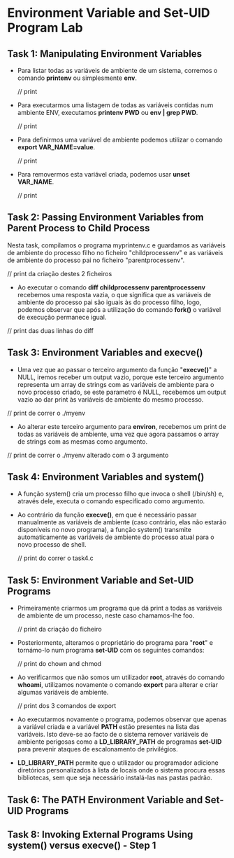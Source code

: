 # Environment Variable and Set-UID Program Lab

## Task 1: Manipulating Environment Variables

* Para listar todas as variáveis de ambiente de um sistema, corremos o comando **printenv** ou simplesmente **env**.

  // print
  
* Para executarmos uma listagem de todas as variáveis contidas num ambiente ENV, executamos **printenv PWD** ou **env | grep PWD**.

  // print

* Para definirmos uma variável de ambiente podemos utilizar o comando **export VAR_NAME=value**.

  // print

* Para removermos esta variável criada, podemos usar **unset VAR_NAME**.

  // print

## Task 2: Passing Environment Variables from Parent Process to Child Process

Nesta task, compilamos o programa myprintenv.c e guardamos as variáveis de ambiente do processo filho no ficheiro "childprocessenv" e as variáveis de ambiente do processo pai no ficheiro "parentprocessenv".

// print da criação destes 2 ficheiros

* Ao executar o comando **diff childprocessenv parentprocessenv** recebemos uma resposta vazia, o que significa que as variáveis de ambiente do processo pai são iguais às do processo filho, logo, podemos observar que após a utilização do comando **fork()** o variável de execução permanece igual.

// print das duas linhas do diff

## Task 3: Environment Variables and execve()

* Uma vez que ao passar o terceiro argumento da função "**execve()**" a NULL, iremos receber um output vazio, porque este terceiro argumento representa um array de strings com as variáveis de ambiente para o novo processo criado, se este parametro é NULL, recebemos um output vazio ao dar print às variáveis de ambiente do mesmo processo.

// print de correr o ./myenv

* Ao alterar este terceiro argumento para **environ**, recebemos um print de todas as variáveis de ambiente, uma vez que agora passamos o array de strings com as mesmas como argumento.

// print de correr o ./myenv alterado com o 3 argumento

## Task 4: Environment Variables and system()

* A função system() cria um processo filho que invoca o shell (/bin/sh) e, através dele, executa o comando especificado como argumento.

* Ao contrário da função **execve()**, em que é necessário passar manualmente as variáveis de ambiente (caso contrário, elas não estarão disponíveis no novo programa), a função system() transmite automaticamente as variáveis de ambiente do processo atual para o novo processo de shell.

  // print do correr o task4.c

## Task 5: Environment Variable and Set-UID Programs

* Primeiramente criarmos um programa que dá print a todas as variáveis de ambiente de um processo, neste caso chamamos-lhe foo.

  // print da criação do ficheiro
  
* Posteriormente, alteramos o proprietário do programa para "**root**" e tornámo-lo num programa **set-UID** com os seguintes comandos:

  // print do chown and chmod

* Ao verificarmos que não somos um utilizador **root**, através do comando **whoami**, utilizamos novamente o comando **export** para alterar e criar algumas variáveis de ambiente.

  // print dos 3 comandos de export

* Ao executarmos novamente o programa, podemos observar que apenas a variável criada e a variável **PATH** estão presentes na lista das variáveis. Isto deve-se ao facto de o sistema remover variáveis de ambiente perigosas como a **LD_LIBRARY_PATH** de programas **set-UID** para prevenir ataques de escalonamento de privilégios.

* **LD_LIBRARY_PATH** permite que o utilizador ou programador adicione diretórios personalizados à lista de locais onde o sistema procura essas bibliotecas, sem que seja necessário instalá-las nas pastas padrão.

## Task 6: The PATH Environment Variable and Set-UID Programs

## Task 8: Invoking External Programs Using system() versus execve() - Step 1


  
